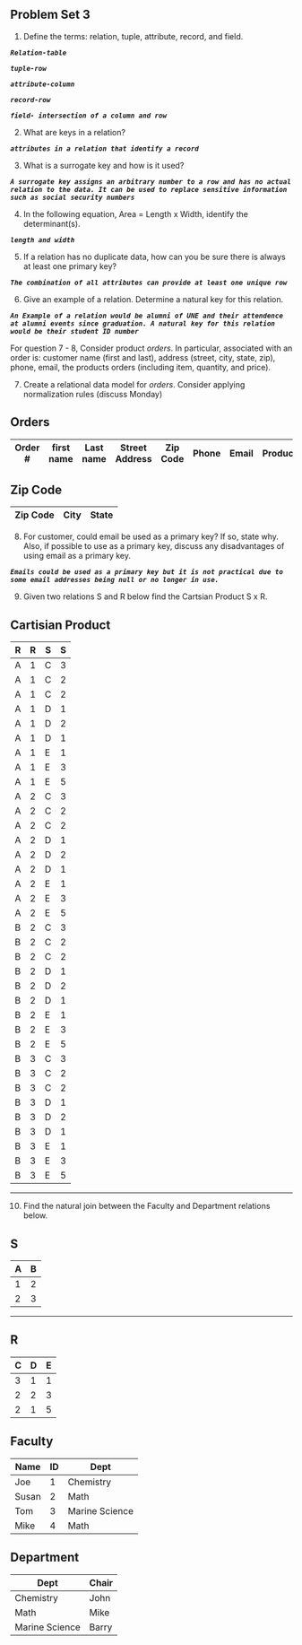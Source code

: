 ## Problem Set 3 

1. Define the terms: relation, tuple, attribute, record, and field.

***`Relation-table`***

***`tuple-row`***

***`attribute-column`***

***`record-row`***

***`field- intersection of a column and row`***

2. What are keys in a relation?

***`attributes in a relation that identify a record`***

3. What is a surrogate key and how is it used?

***`A surrogate key assigns an arbitrary number to a row and has no actual relation to the data. It can be used to replace sensitive information such as social security numbers`***

4. In the following equation, Area = Length x Width, identify the determinant(s).

***`length and width`***

5. If a relation has no duplicate data, how can you be sure there is always at least one primary key?

***`The combination of all attributes can provide at least one unique row`***

6. Give an example of a relation.  Determine a natural key for this relation.

***`An Example of a relation would be alumni of UNE and their attendence at alumni events since graduation. A natural key for this relation would be their student ID number`***

  For question 7 - 8, Consider product *orders*.  In particular, associated with an order is: customer name (first and last), address (street, city, state, zip), phone, email, the products orders (including item, quantity, and price).  

7. Create a relational data model for *orders*.  Consider applying normalization rules (discuss Monday)

Orders
---------------------------------------------------------------------------------------------------------------
| Order # | first name | Last name | Street Address | Zip Code | Phone | Email | Product_id | Quantity | Price |
|---------|------------|-----------|----------------|----------|-------|-------|------------|----------|-------|

Zip Code
---------------------------
| Zip Code | City | State |
|----------|------|-------|

8. For customer, could email be used as a primary key?  If so, state why.  Also, if possible to use as a primary key, discuss any disadvantages of using email as a primary key.

***`Emails could be used as a primary key but it is not practical due to some email addresses being null or no longer in use.`***

9. Given two relations S and R below find the Cartsian Product S x R. 

Cartisian Product
------------------
| R | R | S | S |
|---|---|---|---|
| A | 1 | C | 3 |
| A | 1 | C | 2 |
| A | 1 | C | 2 |
| A | 1 | D | 1 |
| A | 1 | D | 2 |
| A | 1 | D | 1 |
| A | 1 | E | 1 |
| A | 1 | E | 3 |
| A | 1 | E | 5 |
| A | 2 | C | 3 |
| A | 2 | C | 2 |
| A | 2 | C | 2 |
| A | 2 | D | 1 |
| A | 2 | D | 2 |
| A | 2 | D | 1 |
| A | 2 | E | 1 |
| A | 2 | E | 3 |
| A | 2 | E | 5 |
| B | 2 | C | 3 |
| B | 2 | C | 2 |
| B | 2 | C | 2 |
| B | 2 | D | 1 |
| B | 2 | D | 2 |
| B | 2 | D | 1 |
| B | 2 | E | 1 |
| B | 2 | E | 3 |
| B | 2 | E | 5 |
| B | 3 | C | 3 |
| B | 3 | C | 2 |
| B | 3 | C | 2 |
| B | 3 | D | 1 |
| B | 3 | D | 2 |
| B | 3 | D | 1 |
| B | 3 | E | 1 |
| B | 3 | E | 3 |
| B | 3 | E | 5 |
-----------------

10. Find the natural join between the Faculty and Department relations below.

S
--------------
| A | B |
|---|---|
| 1 | 2 |
| 2 | 3 |
---------

R
------------
| C | D | E |
|---|---|---|
| 3 | 1 | 1 |
| 2 | 2 | 3 |
| 2 | 1 | 5 |



Faculty
--------------
| Name | ID | Dept |
|-------|----|----------------|
| Joe | 1 | Chemistry |
| Susan | 2 | Math |
| Tom | 3 | Marine Science |
| Mike | 4 | Math |


Department
------------
| Dept | Chair  |
|---|---|
| Chemistry | John |
| Math | Mike |
| Marine Science | Barry |
